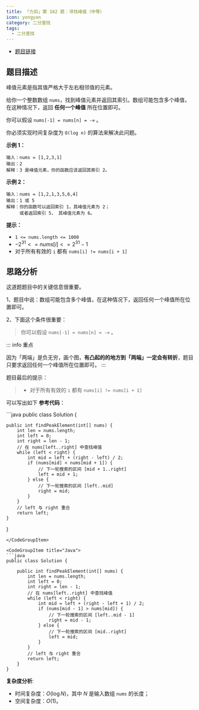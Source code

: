 ```yaml
---
title: 「力扣」第 162 题：寻找峰值（中等）
icon: yongyan
category: 二分查找
tags:
  - 二分查找
---
```

+ [题目链接](https://leetcode-cn.com/problems/find-peak-element/)

## 题目描述

峰值元素是指其值严格大于左右相邻值的元素。

给你一个整数数组 `nums`，找到峰值元素并返回其索引。数组可能包含多个峰值，在这种情况下，返回 **任何一个峰值** 所在位置即可。

你可以假设 `nums[-1] = nums[n] = -∞` 。

你必须实现时间复杂度为 `O(log n)` 的算法来解决此问题。

**示例 1：**

```
输入：nums = [1,2,3,1]
输出：2
解释：3 是峰值元素，你的函数应该返回其索引 2。
```

**示例 2：**

```
输入：nums = [1,2,1,3,5,6,4]
输出：1 或 5 
解释：你的函数可以返回索引 1，其峰值元素为 2；
     或者返回索引 5， 其峰值元素为 6。
```

**提示：**

- `1 <= nums.length <= 1000`
- $-2^{31} <= nums[i] <= 2^{31} - 1$
- 对于所有有效的 `i` 都有 `nums[i] != nums[i + 1]`

## 思路分析

这道题题目中的关键信息很重要。

1、题目中说：数组可能包含多个峰值，在这种情况下，返回任何一个峰值所在位置即可。

2、下面这个条件很重要：

> 你可以假设 `nums[-1] = nums[n] = -∞` 。

::: info 重点

因为「两端」是负无穷，画个图，**有凸起的的地方到「两端」一定会有转折**，题目只要求返回任何一个峰值所在位置即可。
:::

题目最后的提示：

> + 对于所有有效的 `i` 都有 `nums[i] != nums[i + 1]`

可以写出如下 **参考代码**：


<CodeGroup>
<CodeGroupItem title="Java">
```java
public class Solution {

    public int findPeakElement(int[] nums) {
        int len = nums.length;
        int left = 0;
        int right = len - 1;
        // 在 nums[left..right] 中查找峰值
        while (left < right) {
            int mid = left + (right - left) / 2;
            if (nums[mid] < nums[mid + 1]) {
                // 下一轮搜索的区间 [mid + 1..right]
                left = mid + 1;
            } else {
                // 下一轮搜索的区间 [left..mid]
                right = mid;
            }
        }
        // left 与 right 重合
        return left;
    }
}
```
</CodeGroupItem>

<CodeGroupItem title="Java">
```java
public class Solution {

    public int findPeakElement(int[] nums) {
        int len = nums.length;
        int left = 0;
        int right = len - 1;
        // 在 nums[left..right] 中查找峰值
        while (left < right) {
            int mid = left + (right - left + 1) / 2;
            if (nums[mid - 1] > nums[mid]) {
                // 下一轮搜索的区间 [left..mid - 1]
                right = mid - 1;
            } else {
                // 下一轮搜索的区间 [mid..right]
                left = mid;
            }
        }
        // left 与 right 重合
        return left;
    }
}
```
</CodeGroupItem>
</CodeGroup>

**复杂度分析**:

+ 时间复杂度：$O(\log N)$，其中 $N$ 是输入数组 `nums` 的长度；
+ 空间复杂度：$O(1)$。





